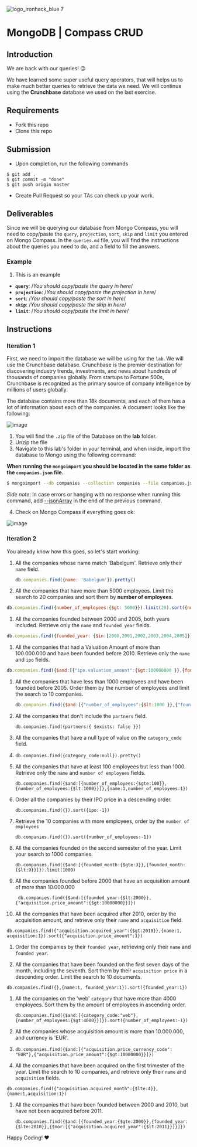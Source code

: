 ![logo_ironhack_blue 7](https://user-images.githubusercontent.com/23629340/40541063-a07a0a8a-601a-11e8-91b5-2f13e4e6b441.png)

# MongoDB | Compass CRUD

## Introduction

We are back with our queries! :wink:

We have learned some super useful query operators, that will helps us to make much better queries to retrieve the data we need. We will continue using the **Crunchbase** database we used on the last exercise.

## Requirements

- Fork this repo
- Clone this repo

## Submission

- Upon completion, run the following commands

```
$ git add .
$ git commit -m "done"
$ git push origin master
```

- Create Pull Request so your TAs can check up your work.

## Deliverables

Since we will be querying our database from Mongo Compass, you will need to copy/paste the `query`, `projection`, `sort`, `skip` and `limit` you entered on Mongo Compass. In the `queries.md` file, you will find the instructions about the queries you need to do, and a field to fill the answers.

### Example

1. This is an example

- **`query`**: /_You should copy/paste the query in here_/
- **`projection`**: /_You should copy/paste the projection in here_/
- **`sort`**: /_You should copy/paste the sort in here_/
- **`skip`**: /_You should copy/paste the skip in here_/
- **`limit`**: /_You should copy/paste the limit in here_/

## Instructions

### Iteration 1

First, we need to import the database we will be using for the `lab`. We will use the Crunchbase database. Crunchbase is the premier destination for discovering industry trends, investments, and news about hundreds of thousands of companies globally. From startups to Fortune 500s, Crunchbase is recognized as the primary source of company intelligence by millions of users globally.

The database contains more than 18k documents, and each of them has a lot of information about each of the companies. A document looks like the following:

![image](https://user-images.githubusercontent.com/23629340/36494916-d6db1770-1733-11e8-903e-5119b3c1b688.png)

1. You will find the `.zip` file of the Database on the **lab** folder.
2. Unzip the file
3. Navigate to this lab's folder in your terminal, and when inside, import the database to Mongo using the following command:

__When running the `mongoimport` you should be located in the same folder as the `companies.json` file.__

```bash
$ mongoimport --db companies --collection companies --file companies.json
```

_Side note_: In case errors or hanging with no response when running this command, add [--jsonArray](https://docs.mongodb.com/manual/reference/program/mongoimport/#cmdoption-mongoimport-jsonarray) in the end of the previous command.

4. Check on Mongo Compass if everything goes ok:

![image](https://user-images.githubusercontent.com/23629340/36534191-1f1bc5ec-17c6-11e8-9463-4945679b98c0.png)

### Iteration 2

You already know how this goes, so let's start working:

1. All the companies whose name match 'Babelgum'. Retrieve only their `name` field.

   ```javascript
   db.companies.find({name: 'Babelgum'}).pretty()
   ```

   

   

2. All the companies that have more than 5000 employees. Limit the search to 20 companies and sort them by **number of employees**.

```javascript
db.companies.find({number_of_employees:{$gt: 5000}}).limit(20).sort({number_of_employees: 1}).pretty()
```



1. All the companies founded between 2000 and 2005, both years included. Retrieve only the `name` and `founded_year` fields.

```javascript
db.companies.find({founded_year: {$in:[2000,2001,2002,2003,2004,2005]}},{name:1, founded_year:1, _id:0})
```



1. All the companies that had a Valuation Amount of more than 100.000.000 and have been founded before 2010. Retrieve only the `name` and `ipo` fields.



```javascript
db.companies.find({$and:[{"ipo.valuation_amount":{$gt:100000000 }},{founded_year:{$lt:2010}}]},{name:1, ipo:1})
```



1. All the companies that have less than 1000 employees and have been founded before 2005. Order them by the number of employees and limit the search to 10 companies.

   ```javascript
   db.companies.find({$and:[{"number_of_employees":{$lt:1000 }},{"founded_year":{$lt:2005}}]},{name:1, number_of_employees:1}).sort({number_of_employees:1}).limit(10)
   ```

   

2. All the companies that don't include the `partners` field.

   ```
   db.companies.find({partners:{ $exists: false }})
   ```

   

3. All the companies that have a null type of value on the `category_code` field.

4. ```
   db.companies.find({category_code:null}).pretty()
   ```

   

5. All the companies that have at least 100 employees but less than 1000. Retrieve only the `name` and `number of employees` fields.

   ```
   db.companies.find({$and:[{number_of_employees:{$gte:100}},{number_of_employees:{$lt:1000}}]},{name:1,number_of_employees:1})
   ```

   

6. Order all the companies by their IPO price in a descending order.

   ```
   db.companies.find({}).sort({ipo:-1})
   ```

   

7. Retrieve the 10 companies with more employees, order by the `number of employees`

   ```
   db.companies.find({}).sort({number_of_employees:-1})
   ```

   

8. All the companies founded on the second semester of the year. Limit your search to 1000 companies.

   ```
   db.companies.find({$and:[{founded_month:{$gte:3}},{founded_month:{$lt:9}}]}).limit(1000)
   ```

   

9. All the companies founded before 2000 that have an acquisition amount of more than 10.000.000

   ```
    db.companies.find({$and:[{founded_year:{$lt:2000}},{"acquisition.price_amount":{$gt:10000000}}]})
   ```

   

10. All the companies that have been acquired after 2010, order by the acquisition amount, and retrieve only their `name` and `acquisition` field.

```
db.companies.find({"acquisition.acquired_year":{$gt:2010}},{name:1, acquisition:1}).sort({"acquisition.price_amount":1})
```



1. Order the companies by their `founded year`, retrieving only their `name` and `founded year`.



1. All the companies that have been founded on the first seven days of the month, including the seventh. Sort them by their `acquisition price` in a descending order. Limit the search to 10 documents.

```
db.companies.find({},{name:1, founded_year:1}).sort({founded_year:1})
```



1. All the companies on the 'web' `category` that have more than 4000 employees. Sort them by the amount of employees in ascending order.

   ```
   db.companies.find({$and:[{category_code:"web"},{number_of_employees:{$gt:4000}}]}).sort({number_of_employees:-1})
   ```

   

2. All the companies whose acquisition amount is more than 10.000.000, and currency is 'EUR'.

3. ```
   db.companies.find({$and:[{"acquisition.price_currency_code": "EUR"},{"acquisition.price_amount":{$gt:10000000}}]})
   ```

   



1. All the companies that have been acquired on the first trimester of the year. Limit the search to 10 companies, and retrieve only their `name` and `acquisition` fields.

```
db.companies.find({"acquisition.acquired_month":{$lte:4}},{name:1,acquisition:1})
```



1. All the companies that have been founded between 2000 and 2010, but have not been acquired before 2011.

   ```
   db.companies.find({$and:[{founded_year:{$gte:2000}},{founded_year:{$lte:2010}},{$nor:[{"acquisition.acquired_year":{$lt:2011}}]}]})
   ```

   

Happy Coding! :heart:


